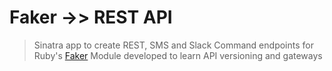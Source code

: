 # Faker ->> REST API

> Sinatra app to create REST, SMS and Slack Command endpoints for Ruby's [Faker](http://github.com/stympy/faker) Module developed to learn API versioning and gateways

<!-- _The version number in [production](https://www.example.com) of this API reflects the Faker Module Version_ -->
